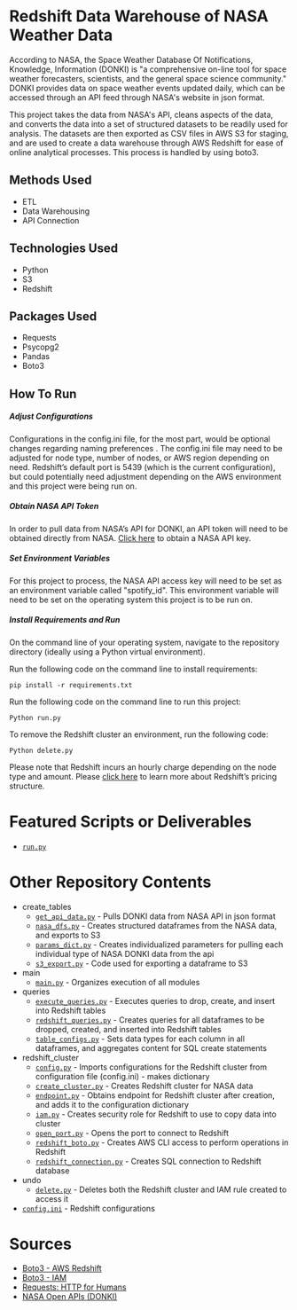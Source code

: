 # Redshift Data Warehouse of NASA Weather Data
According to NASA, the Space Weather Database Of Notifications, Knowledge, Information (DONKI) is "a comprehensive on-line tool for space weather forecasters, scientists, and the general space science community." DONKI provides data on space weather events updated daily, which can be accessed through an API feed through NASA's website in json format.

This project takes the data from NASA's API, cleans aspects of the data, and converts the data into a set of structured datasets to be readily used for analysis. The datasets are then exported as CSV files in AWS S3 for staging, and are used to create a data warehouse through AWS Redshift for ease of online analytical processes. This process is handled by using boto3.

## Methods Used
* ETL
* Data Warehousing
* API Connection

## Technologies Used
* Python
* S3
* Redshift

## Packages Used
* Requests
* Psycopg2
* Pandas
* Boto3

## How To Run

##### *Adjust Configurations*
Configurations in the config.ini file, for the most part, would be optional changes regarding naming preferences . The config.ini file may need to be adjusted for node type, number of nodes, or AWS region depending on need. Redshift’s default port is 5439 (which is the current configuration), but could potentially need adjustment depending on the AWS environment and this project were being run on.
##### *Obtain NASA API Token*
In order to pull data from NASA’s API for DONKI, an API token will need to be obtained directly from NASA. [Click here](https://api.nasa.gov/) to obtain a NASA API key.
##### *Set Environment Variables*
For this project to process, the NASA API access key will need to be set as an environment variable called "spotify_id". This environment variable will need to be set on the operating system this project is to be run on.

##### *Install Requirements and Run*
On the command line of your operating system, navigate to the repository directory (ideally using a Python virtual environment).

Run the following code on the command line to install requirements:
```
pip install -r requirements.txt 
```

Run the following code on the command line to run this project:
```
Python run.py
```

To remove the Redshift cluster an environment, run the following code:
```
Python delete.py
```
Please note that Redshift incurs an hourly charge depending on the node type and amount. Please [click here](https://aws.amazon.com/redshift/pricing/) to learn more about Redshift’s pricing structure.

# Featured Scripts or Deliverables
* [```run.py```](https://github.com/ErikaJacobs/NASA-Data-Warehouse/blob/master/run.py)

# Other Repository Contents
* create_tables
     * [```get_api_data.py```](https://github.com/ErikaJacobs/NASA-Data-Warehouse/blob/master/create_tables/get_api_data.py) - Pulls DONKI data from NASA API in json format
     * [```nasa_dfs.py```](https://github.com/ErikaJacobs/NASA-Data-Warehouse/blob/master/create_tables/nasa_dfs.py) - Creates structured dataframes from the NASA data, and exports to S3
     * [```params_dict.py```](https://github.com/ErikaJacobs/NASA-Data-Warehouse/blob/master/create_tables/params_dict.py) - Creates individualized parameters for pulling each individual type of NASA DONKI data from the api
     * [```s3_export.py```](https://github.com/ErikaJacobs/NASA-Data-Warehouse/blob/master/create_tables/s3_export.py) - Code used for exporting a dataframe to S3
* main
     * [```main.py```](https://github.com/ErikaJacobs/NASA-Data-Warehouse/blob/master/main/main.py) - Organizes execution of all modules
* queries
     * [```execute_queries.py```](https://github.com/ErikaJacobs/NASA-Data-Warehouse/blob/master/queries/execute_queries.py) -  Executes queries to drop, create, and insert into Redshift tables
     * [```redshift_queries.py```](https://github.com/ErikaJacobs/NASA-Data-Warehouse/blob/master/queries/redshift_queries.py) - Creates queries for all dataframes to be dropped, created, and inserted into Redshift tables
     * [```table_configs.py```](https://github.com/ErikaJacobs/NASA-Data-Warehouse/blob/master/queries/table_configs.py) - Sets data types for each column in all dataframes, and aggregates content for SQL create statements
* redshift_cluster
     * [```config.py```](https://github.com/ErikaJacobs/NASA-Data-Warehouse/blob/master/redshift_cluster/config.py) - Imports configurations for the Redshift cluster from configuration file (config.ini) - makes dictionary
     * [```create_cluster.py```](https://github.com/ErikaJacobs/NASA-Data-Warehouse/blob/master/redshift_cluster/create_cluster.py) - Creates Redshift cluster for NASA data
     * [```endpoint.py```](https://github.com/ErikaJacobs/NASA-Data-Warehouse/blob/master/redshift_cluster/endpoint.py) - Obtains endpoint for Redshift cluster after creation, and adds it to the configuration dictionary
     * [```iam.py```](https://github.com/ErikaJacobs/NASA-Data-Warehouse/blob/master/redshift_cluster/iam.py) - Creates security role for Redshift to use to copy data into cluster
     * [```open_port.py```](https://github.com/ErikaJacobs/NASA-Data-Warehouse/blob/master/redshift_cluster/open_port.py) - Opens the port to connect to Redshift
     * [```redshift_boto.py```](https://github.com/ErikaJacobs/NASA-Data-Warehouse/blob/master/redshift_cluster/redshift_boto.py) - Creates AWS CLI access to perform operations in Redshift   
     * [```redshift_connection.py```](https://github.com/ErikaJacobs/NASA-Data-Warehouse/blob/master/redshift_cluster/redshift_connection.py) - Creates SQL connection to Redshift database
* undo
     * [```delete.py```](https://github.com/ErikaJacobs/NASA-Data-Warehouse/blob/master/undo/delete.py) - Deletes both the Redshift cluster and IAM rule created to access it
* [```config.ini```](https://github.com/ErikaJacobs/NASA-Data-Warehouse/blob/master/config.ini) - Redshift configurations

# Sources
* [Boto3 - AWS Redshift](https://boto3.amazonaws.com/v1/documentation/api/latest/reference/services/redshift.html)
* [Boto3 - IAM](https://boto3.amazonaws.com/v1/documentation/api/latest/reference/services/iam.html)
* [Requests: HTTP for Humans](https://requests.readthedocs.io/en/master/)
* [NASA Open APIs (DONKI)](https://api.nasa.gov/)
